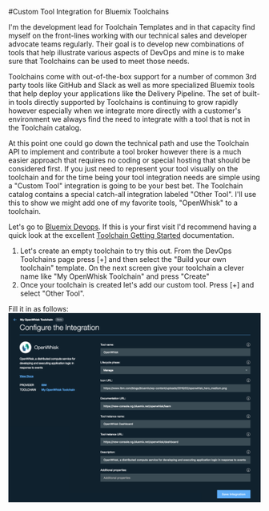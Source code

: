 #Custom Tool Integration for Bluemix Toolchains

I'm the development lead for Toolchain Templates and in that capacity find myself on the front-lines working with our technical sales and developer advocate teams regularly. Their goal is to develop new combinations of tools that help illustrate various aspects of DevOps and mine is to make sure that Toolchains can be used to meet those needs.

Toolchains come with out-of-the-box support for a number of common 3rd party tools like GitHub and Slack as well as more specialized Bluemix tools that help deploy your applications like the Delivery Pipeline. The set of built-in tools directly supported by Toolchains is continuing to grow rapidly however especially when we integrate more directly with a customer's environment we always find the need to integrate with a tool that is not in the Toolchain catalog.

At this point one could go down the technical path and use the Toolchain API to implement and contribute a tool broker however there is a much easier approach that requires no coding or special hosting that should be considered first. If you just need to represent your tool visually on the toolchain and for the time being your tool integration needs are simple using a "Custom Tool" integration is going to be your best bet. The Toolchain catalog contains a special catch-all integration labeled "Other Tool". I'll use this to show we might add one of my favorite tools, "OpenWhisk" to a toolchain.

Let's go to [Bluemix Devops](https://new-console.ng.bluemix.net/devops/). If this is your first visit I'd recommend having a quick look at the excellent  [Toolchain Getting Started](https://console.ng.bluemix.net/docs/toolchains/toolchains_overview.html) documentation.

1. Let's create an empty toolchain to try this out. From the DevOps Toolchains page press [+] and then select the "Build your own toolchain" template. On the next screen  give your toolchain a clever name like "My OpenWhisk Toolchain" and press "Create"
2. Once your toolchain is created let's add our custom tool. Press [+] and select "Other Tool".

Fill it in as follows:
![](OpenWhisk-CTI.png)

